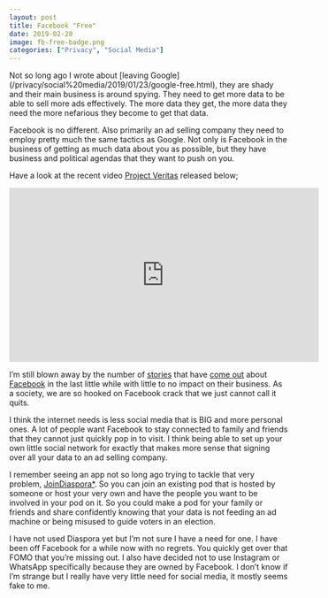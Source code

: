 ```yaml
---
layout: post
title: Facebook "Free"
date: 2019-02-28
image: fb-free-badge.png
categories: ["Privacy", "Social Media"]
---
```


<p class="intro"><span class="dropcap">N</span>ot so long ago I wrote about [leaving Google](/privacy/social%20media/2019/01/23/google-free.html), they are shady and their main business is around spying. They need to get more data to be able to sell more ads effectively. The more data they get, the more data they need the more nefarious they become to get that data.</p>

Facebook is no different. Also primarily an ad selling company they need to employ pretty much the same tactics as Google. Not only is Facebook in the business of getting as much data about you as possible, but they have business and political agendas that they want to push on you.

Have a look at the recent video [Project Veritas](https://www.projectveritas.com/) released below;

<div class="youtube-video-container">
    <iframe width="560" height="315" src="https://www.youtube.com/embed/pYSmFI9GAAs" frameborder="0" allow="accelerometer; autoplay; clipboard-write; encrypted-media; gyroscope; picture-in-picture" allowfullscreen></iframe>
</div>

I’m still blown away by the number of [stories](https://www.wsj.com/articles/you-give-apps-sensitive-personal-information-then-they-tell-facebook-11550851636?ns=prod/accounts-wsj) that have [come out](https://techcrunch.com/2019/02/21/facebook-removes-onavo/) about [Facebook](https://medium.com/@alecmuffett/a-billion-grains-of-rice-91202220e10e) in the last little while with little to no impact on their business. As a society, we are so hooked on Facebook crack that we just cannot call it quits.

I think the internet needs is less social media that is BIG and more personal ones. A lot of people want Facebook to stay connected to family and friends that they cannot just quickly pop in to visit. I think being able to set up your own little social network for exactly that makes more sense that signing over all your data to an ad selling company.

I remember seeing an app not so long ago trying to tackle that very problem, [JoinDiaspora*](https://joindiaspora.com/). So you can join an existing pod that is hosted by someone or host your very own and have the people you want to be involved in your pod on it. So you could make a pod for your family or friends and share confidently knowing that your data is not feeding an ad machine or being misused to guide voters in an election.

I have not used Diaspora yet but I’m not sure I have a need for one. I have been off Facebook for a while now with no regrets. You quickly get over that FOMO that you’re missing out. I also have decided not to use Instagram or WhatsApp specifically because they are owned by Facebook. I don’t know if I’m strange but I really have very little need for social media, it mostly seems fake to me.